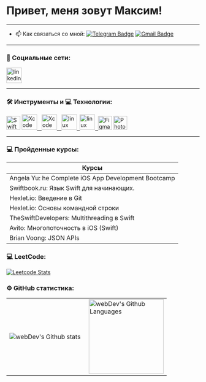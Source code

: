 # Привет, меня зовут Максим!

---

- :mailbox: Как связаться со мной: [![Telegram Badge](https://img.shields.io/badge/-maximSamodurov-blue?style=flat&logo=Telegram&logoColor=white)](https://t.me/forcy_prod) [![Gmail Badge](https://img.shields.io/badge/-Gmail-red?style=flat&logo=Gmail&logoColor=white)](mailto:trueforce.go@gmail.com)

---

### 🤝 Социальные сети:

  <div id="badges">
    <a href="https://www.linkedin.com/in/maxim-samodurov-567bb925b/" target="_blank">
      <img src="https://cdn-icons-png.flaticon.com/512/2504/2504799.png" width="40" height="40" alt="linkedin" />
    </a>
    <!-- <a href="https://t.me/tehnomaniak07" target="_blank">
      <img src="https://cdn-icons-png.flaticon.com/512/2111/2111646.png" width="40" height="40" alt="telegram group" />
    </a>
    <a href="https://www.youtube.com/channel/UCbORpXVw1JNc0JYFSUqLWXA" target="_blank">
      <img src="https://cdn-icons-png.flaticon.com/512/3670/3670147.png" width="40" height="40" alt="Youtube"/>
    </a> -->
    <!-- <a href="https://dzen.ru/tehnomaniak" target="_blank">
      <img src="https://upload.wikimedia.org/wikipedia/commons/thumb/a/ab/Yandex_Zen_logo_icon.svg/1024px-Yandex_Zen_logo_icon.svg.png" width="40" height="40" alt="Zen Badge"/>
    </a> -->
  </div>

---

### 🛠 Инструменты и 💻 Технологии:

<p align="left"> <a href="https://developer.apple.com/swift/" target="_blank" rel="noreferrer"><img src="https://raw.githubusercontent.com/danielcranney/readme-generator/main/public/icons/skills/swift-colored.svg" width="36" height="36" alt="Swift" /></a> <a href="https://www.figma.com/" target="_blank" rel="noreferrer">
  <img src="https://camo.githubusercontent.com/198d60235bc46de24b7fc85912b75bf06f406d277e5ce28607f11a6ec7a7059d/68747470733a2f2f646576656c6f7065722e6170706c652e636f6d2f6173736574732f656c656d656e74732f69636f6e732f73646b2d31362f73646b2d31362d313238783132385f32782e706e67" title="Xcode" alt="Xcode" width="40" height="40" /> &nbsp;
  <img src="https://cdn.jsdelivr.net/gh/devicons/devicon/icons/xcode/xcode-plain.svg" title="Xcode" alt="Xcode" width="40" height="40" /> &nbsp;
  <img src="https://cdn.jsdelivr.net/gh/devicons/devicon/icons/firebase/firebase-plain-wordmark.svg" title="linux" alt="linux" width="40" height="40"/>&nbsp;
  <img src="https://cdn.jsdelivr.net/gh/devicons/devicon/icons/sourcetree/sourcetree-original-wordmark.svg" title="linux" alt="linux" width="40" height="40"/>&nbsp;
  <img src="https://raw.githubusercontent.com/danielcranney/readme-generator/main/public/icons/skills/figma-colored.svg" width="36" height="36" alt="Figma" /></a> <a href="https://www.adobe.com/uk/products/photoshop.html" target="_blank" rel="noreferrer"><img src="https://raw.githubusercontent.com/danielcranney/readme-generator/main/public/icons/skills/photoshop-colored.svg" width="36" height="36" alt="Photoshop" /></a> 
</p>

---

### 💻 Пройденные курсы:

| Курсы                                                           |
| ----------------------------------------------------------------|
| Angela Yu: he Complete iOS App Development Bootcamp             |
| Swiftbook.ru: Язык Swift для начинающих.                        |
| Hexlet.io: Введение в Git                                       |
| Hexlet.io: Основы командной строки                              |
| TheSwiftDevelopers: Multithreading в Swift                      |
| Avito: Многопоточность в iOS (Swift)                            |
| Brian Voong: JSON APIs                                          |

### 💻 LeetCode:

[![Leetcode Stats](https://leetcard.jacoblin.cool/MaximSamodurov)](https://leetcode.com/Maxm2222)

### ⚙️ GitHub статистика:

<table>
  <tr>
    <td>
      <img align="left" src="http://github-readme-streak-stats.herokuapp.com?user=MaximSamodurov&theme=dark&background=000000" alt="webDev's Github stats" />
    </td>
    <td>
      <img height="195px" align="right" alt="webDev's Github Languages" src="https://github-readme-stats-sigma-five.vercel.app/api/top-langs/?username=MaximSamodurov&layout=compact&theme=vision-friendly-dark" />
    </td>
  </tr>
</table>
